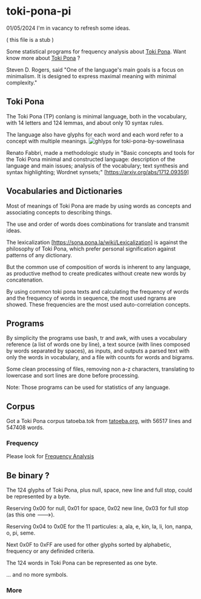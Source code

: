 # toki-pona-pi

01/05/2024  I'm in vacancy to refresh some ideas.

( this file is a stub )

Some statistical programs for frequency analysis about [Toki Pona](https://en.wikipedia.org/wiki/Toki_Pona). Want know more about [Toki Pona](https://tokipona.org/) ?
 
Steven D. Rogers, said "One of the language's main goals is a focus on minimalism. It is designed to express maximal meaning with minimal complexity."

## Toki Pona

The Toki Pona (TP) conlang is minimal language, both in the vocabulary, with 14 letters and 124 lemmas, and about only 10 syntax rules.

The language also have glyphs for each word and each word refer to a concept with multiple meanings. ![ghlyps for toki-pona-by-sowelinasa](https://github.com/agsb/toki-pona-pi/assets/14941647/18a2b844-3b46-46c8-b955-c91870d9100d)

Renato Fabbri, made a methodologic study in "Basic concepts and tools for the Toki Pona minimal and constructed language: description of the language and main issues; analysis of the vocabulary; text synthesis and syntax highlighting; Wordnet synsets;" [https://arxiv.org/abs/1712.09359]

## Vocabularies and Dictionaries

Most of meanings of Toki Pona are made by using words as concepts and associating concepts to describing things. 

The use and order of words does combinations for translate and transmit ideas.

The lexicalization [https://sona.pona.la/wiki/Lexicalization] is against the philosophy of Toki Pona, which prefer personal signification against patterns of any dictionary. 

But the common use of composition of words is inherent to any language, as productive method to create predicates without create new words by concatenation.

By using common toki pona texts and calculating the frequency of words and the frequency of words in sequence, the most used ngrams are showed. These frequencies are the most used auto-correlation concepts.

## Programs

By simplicity the programs use bash, tr and awk, with uses a vocabulary reference (a list of words one by line), a text source (with lines composed by words separated by spaces), as inputs, and outputs a parsed text with only the words in vocabulary, and a file with counts for words and bigrams.

Some clean processing of files, removing non a-z characters, translating to lowercase and sort lines are done before processing.

Note: Those programs can be used for statistics of any language.

## Corpus

Got a Toki Pona corpus tatoeba.tok from [tatoeba.org](https://tatoeba.org/), with 56517 lines and 547408 words.

### Frequency

Please look for [Frequency Analysis](https://github.com/agsb/toki-pona-pi/blob/main/Stats.md)

## Be binary ?

The 124 glyphs of Toki Pona, plus null, space, new line and full stop, could be represented by a byte. 

Reserving 0x00 for null, 0x01 for space, 0x02 new line, 0x03 for full stop (as this one --->).

Reserving 0x04 to 0x0E for the 11 particules: a, ala, e, kin, la, li, lon, nanpa, o, pi, seme.

Next 0x0F to 0xFF are used for other glyphs sorted by alphabetic, frequency or any definided criteria.
    
The 124 words in Toki Pona can be represented as one byte. 

... and no more symbols.

### More 



